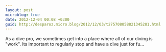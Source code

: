 ```yaml
---
layout: post
microblog: true
date: 2012-12-04 00:08 +0300
guid: http://desparoz.micro.blog/2012/12/03/t275708058821345281.html
---
```

As a dive pro, we sometimes get into a place where all of our diving is "work". Its important to regularly stop and have a dive just for fu…
